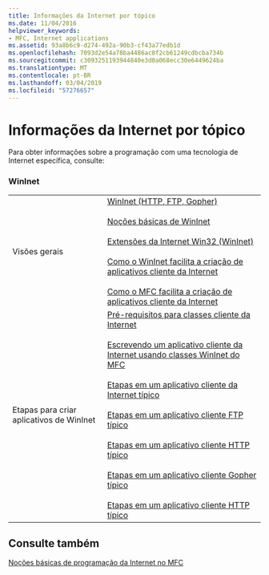 ```yaml
---
title: Informações da Internet por tópico
ms.date: 11/04/2016
helpviewer_keywords:
- MFC, Internet applications
ms.assetid: 93a8b6c9-d274-492a-90b3-cf43a77edb1d
ms.openlocfilehash: 7093d2e54a78ba4486ac8f2cb61249cdbcba734b
ms.sourcegitcommit: c3093251193944840e3d0a068ecc30e6449624ba
ms.translationtype: MT
ms.contentlocale: pt-BR
ms.lasthandoff: 03/04/2019
ms.locfileid: "57276657"
---
```

# <a name="internet-information-by-topic"></a>Informações da Internet por tópico

Para obter informações sobre a programação com uma tecnologia de Internet específica, consulte:

### <a name="wininet"></a>WinInet

|||
|-|-|
|Visões gerais|[WinInet (HTTP, FTP, Gopher)](../mfc/win32-internet-extensions-wininet.md)<br /><br /> [Noções básicas de WinInet](../mfc/wininet-basics.md)<br /><br /> [Extensões da Internet Win32 (WinInet)](../mfc/win32-internet-extensions-wininet.md)<br /><br /> [Como o WinInet facilita a criação de aplicativos cliente da Internet](../mfc/how-wininet-makes-it-easier-to-create-internet-client-applications.md)<br /><br /> [Como o MFC facilita a criação de aplicativos cliente da Internet](../mfc/how-mfc-makes-it-easier-to-create-internet-client-applications.md)|
|Etapas para criar aplicativos de WinInet|[Pré-requisitos para classes cliente da Internet](../mfc/prerequisites-for-internet-client-classes.md)<br /><br /> [Escrevendo um aplicativo cliente da Internet usando classes WinInet do MFC](../mfc/writing-an-internet-client-application-using-mfc-wininet-classes.md)<br /><br /> [Etapas em um aplicativo cliente da Internet típico](../mfc/steps-in-a-typical-internet-client-application.md)<br /><br /> [Etapas em um aplicativo cliente FTP típico](../mfc/steps-in-a-typical-ftp-client-application.md)<br /><br /> [Etapas em um aplicativo cliente HTTP típico](../mfc/steps-in-a-typical-http-client-application.md)<br /><br /> [Etapas em um aplicativo cliente Gopher típico](../mfc/steps-in-a-typical-gopher-client-application.md)<br /><br /> [Etapas em um aplicativo cliente HTTP típico](../mfc/steps-in-a-typical-http-client-application.md)|

## <a name="see-also"></a>Consulte também

[Noções básicas de programação da Internet no MFC](../mfc/mfc-internet-programming-basics.md)
